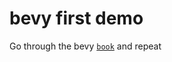 # bevy first demo

Go through the bevy [`book`](https://bevyengine.org/learn/book/introduction/) and repeat